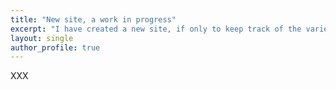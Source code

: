 ```yaml
---
title: "New site, a work in progress"
excerpt: "I have created a new site, if only to keep track of the varied things I work on"
layout: single
author_profile: true
---
```


XXX
